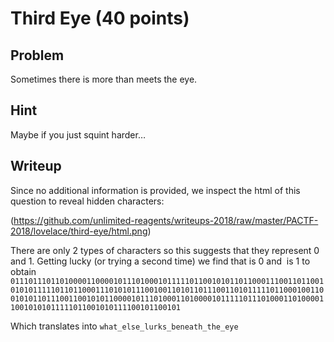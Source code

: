 # Third Eye (40 points)

## Problem

Sometimes​‌‌‌​‌‌‌​‌‌​ there‌​​​​‌‌​​​​‌ is ​‌‌‌​‌​​​‌​‌‌‌more ‌‌​‌‌​​‌​‌​‌‌​‌‌​​​‌‌‌​​‌‌​‌‌​​‌​‌​‌​‌‌‌‌‌​‌‌​‌‌​​​‌‌‌​‌​‌​‌‌‌​​‌​​‌‌​‌​‌‌​‌‌‌​​‌‌​‌​‌‌‌‌‌​‌‌​​​‌than ​​‌‌​​‌​‌​‌‌​‌‌meets ‌​​‌‌​​‌​‌​‌‌​​​the ​‌​‌‌‌​‌​​​‌‌​‌​​​​‌​‌‌‌‌‌​‌‌‌eye​‌​​​‌‌​‌​​​​‌‌​​‌​‌​‌​‌‌‌‌‌​‌‌​​‌​‌​‌‌‌‌​​‌​‌‌​​‌​‌.

## Hint

Maybe if you just squint harder…

## Writeup

Since no additional information is provided, we inspect the html of this question to reveal hidden characters:

(https://github.com/unlimited-reagents/writeups-2018/raw/master/PACTF-2018/lovelace/third-eye/html.png)

There are only 2 types of characters so this suggests that they represent 0 and 1. Getting lucky (or trying a second time) we find that &#8203; is 0 and &zwnj; is 1 to obtain `01110111011010000110000101110100010111110110010101101100011100110110010101011111011011000111010101110010011010110111001101011111011000100110010101101110011001010110000101110100011010000101111101110100011010000110010101011111011001010111100101100101`

Which translates into `what_else_lurks_beneath_the_eye`